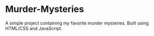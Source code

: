 # Murder-Mysteries
A simple project containing my favorite murder mysteries. Built using HTML/CSS and JavaScript. 
